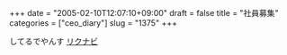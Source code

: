 +++
date = "2005-02-10T12:07:10+09:00"
draft = false
title = "社員募集"
categories = ["ceo_diary"]
slug = "1375"
+++

してるでやんす
<a href="http://next.rikunabi.com/rnc/docs/cp_s01800.jsp?rqmt_id=0001744352&__m=11080047389265232093814514290092&corp_login_id=21007232" target="_blank">リクナビ</a>
